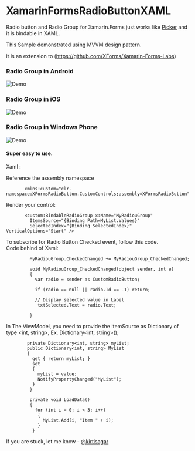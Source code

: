 XamarinFormsRadioButtonXAML
===========================

Radio button and Radio Group for Xamarin.Forms just works like [Picker](http://iosapi.xamarin.com/?link=T%3aXamarin.Forms.Picker)  and it is bindable in XAML. 

This Sample demonstrated using MVVM design pattern. 

it is an extension to (https://github.com/XForms/Xamarin-Forms-Labs)

### Radio Group in Android
![Demo](https://github.com/kirtisagar/XamarinFormsRadioButtonXAML/blob/master/RadioButtonAndroid.png)

### Radio Group in iOS
![Demo](https://github.com/kirtisagar/XamarinFormsRadioButtonXAML/blob/master/RadioButtoniOS.jpg)

### Radio Group in Windows Phone 
![Demo](https://github.com/kirtisagar/XamarinFormsRadioButtonXAML/blob/master/RadioButtonWindowsPhone.png)


#### Super easy to use. 

Xaml :

Reference the assembly namespace

           xmlns:custom="clr-namespace:XFormsRadioButton.CustomControls;assembly=XFormsRadioButton"
           
Render your control:

           <custom:BindableRadioGroup x:Name="MyRadiouGroup" 
             ItemsSource="{Binding Path=MyList.Values}" 
             SelectedIndex="{Binding SelectedIndex}" VerticalOptions="Start" />

To subscribe for Radio Button Checked event, follow this code.              
Code behind of Xaml: 

             MyRadiouGroup.CheckedChanged += MyRadiouGroup_CheckedChanged;	
             
             void MyRadiouGroup_CheckedChanged(object sender, int e)
             {
               var radio = sender as CustomRadioButton;

               if (radio == null || radio.Id == -1) return;
               
               // Display selected value in Label   
                txtSelected.Text = radio.Text;

             }
 
 In The ViewModel, you need to provide the ItemSource as Dictionary of type <int, string>, Ex. Dictionary<int, string>();
 
            private Dictionary<int, string> myList;
            public Dictionary<int, string> MyList
            {
              get { return myList; }
              set
              {
                myList = value;
                NotifyPropertyChanged("MyList");
              }
             }
             
             private void LoadData()
             {
               for (int i = 0; i < 3; i++)
                {
                  MyList.Add(i, "Item " + i); 
                }
              }

              
If you are stuck, let me know - [@kirtisagar](http://twitter.com/Kirtisagar)
